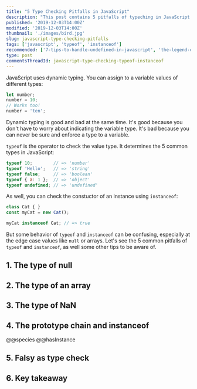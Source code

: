 ```yaml
---
title: "5 Type Checking Pitfalls in JavaScript"
description: "This post contains 5 pitfalls of typeching in JavaScript using typeof and instanceof."
published: '2019-12-03T14:00Z'
modified: '2019-12-03T14:00Z'
thumbnail: './images/bird.jpg'
slug: javascript-type-checking-pitfalls
tags: ['javascript', 'typeof', 'instanceof']
recommended: ['7-tips-to-handle-undefined-in-javascript', 'the-legend-of-javascript-equality-operator']
type: post
commentsThreadId: javascript-type-checking-typeof-instanceof
---
```


JavaScript uses dynamic typing. You can assign to a variable values of different types:

```javascript
let number;
number = 10;
// Works too!
number = 'ten';
```

Dynamic typing is good and bad at the same time. It's good because you don't have to worry about indicating the variable type. It's bad because you can never be sure and enforce a type to a variable.

`typeof` is the operator to check the value type. It determines the 5 common types in JavaScript:

```javascript
typeof 10;        // => 'number'
typeof 'Hello';   // => 'string'
typeof false;     // => 'boolean'
typeof { a: 1 };  // => 'object'
typeof undefined; // => 'undefined'
```

As well, you can check the constuctor of an instance using `instanceof`:

```javascript
class Cat { }
const myCat = new Cat();

myCat instanceof Cat; // => true
```

But some behavior of `typeof` and `instanceof` can be confusing, especially at the edge case values like `null` or arrays. Let's see the 5 common pitfalls of `typeof` and `instanceof`, as well some other tips to be aware of.  

## 1. The type of null

## 2. The type of an array

## 3. The type of NaN

## 4. The prototype chain and instanceof

@@species
@@hasInstance

## 5. Falsy as type check

## 6. Key takeaway
